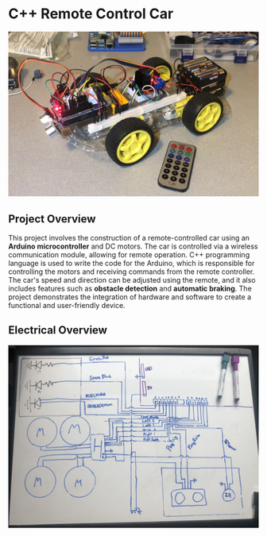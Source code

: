 # C++ Remote Control Car
![RC-Car](Car.png)

## Project Overview
This project involves the construction of a remote-controlled car using an **Arduino microcontroller** and DC motors. The car is controlled via a wireless communication module, allowing for remote operation. C++ programming language is used to write the code for the Arduino, which is responsible for controlling the motors and receiving commands from the remote controller. The car's speed and direction can be adjusted using the remote, and it also includes features such as **obstacle detection** and **automatic braking**. The project demonstrates the integration of hardware and software to create a functional and user-friendly device.

## Electrical Overview
![Home](Electrical.png)